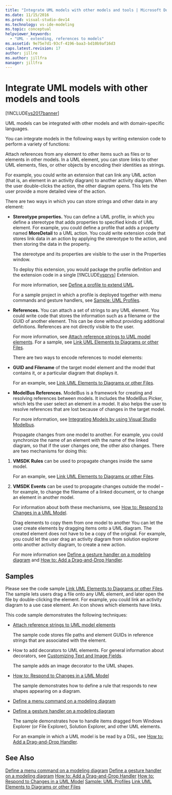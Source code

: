 ```yaml
---
title: "Integrate UML models with other models and tools | Microsoft Docs"
ms.date: 11/15/2016
ms.prod: visual-studio-dev14
ms.technology: vs-ide-modeling
ms.topic: conceptual
helpviewer_keywords:
  - "UML - extending, references to models"
ms.assetid: 9e75e7d1-93cf-4196-baa3-bd10b9af16d3
caps.latest.revision: 17
author: jillre
ms.author: jillfra
manager: jillfra
---
```

# Integrate UML models with other models and tools
[!INCLUDE[vs2017banner](../includes/vs2017banner.md)]

UML models can be integrated with other models and with domain-specific languages.

 You can integrate models in the following ways by writing extension code to perform a variety of functions:

 Attach references from any element to other items such as files or to elements in other models.
 In a UML element, you can store links to other UML elements, files, or other objects by encoding their identities as strings.

 For example, you could write an extension that can link any UML action (that is, an element in an activity diagram) to another activity diagram. When the user double-clicks the action, the other diagram opens. This lets the user provide a more detailed view of the action.

 There are two ways in which you can store strings and other data in any element:

- **Stereotype properties.** You can define a UML profile, in which you define a stereotype that adds properties to specified kinds of UML element. For example, you could define a profile that adds a property named **MoreDetail** to a UML action. You could write extension code that stores link data in an action by applying the stereotype to the action, and then storing the data in the property.

   The stereotype and its properties are visible to the user in the Properties window.

   To deploy this extension, you would package the profile definition and the extension code in a single [!INCLUDE[vsprvs](../includes/vsprvs-md.md)] Extension.

   For more information, see [Define a profile to extend UML](../modeling/define-a-profile-to-extend-uml.md).

   For a sample project in which a profile is deployed together with menu commands and gesture handlers, see [Sample: UML Profiles](https://docs.microsoft.com/samples/browse/?redirectedfrom=MSDN-samples).

- **References.** You can attach a set of strings to any UML element. You could write code that stores the information such as a filename or the GUID of another element. This can be done without providing additional definitions. References are not directly visible to the user.

   For more information, see [Attach reference strings to UML model elements](../modeling/attach-reference-strings-to-uml-model-elements.md). For a sample, see [Link UML Elements to Diagrams or other Files](https://docs.microsoft.com/samples/browse/?redirectedfrom=MSDN-samples).

  There are two ways to encode references to model elements:

- **GUID and Filename** of the target model element and the model that contains it, or a particular diagram that displays it.

   For an example, see [Link UML Elements to Diagrams or other Files](https://docs.microsoft.com/samples/browse/?redirectedfrom=MSDN-samples).

- **ModelBus References.** ModelBus is a framework for creating and resolving references between models. It includes the ModelBus Picker, which lets the user select an element in a model. It also helps the user to resolve references that are lost because of changes in the target model.

   For more information, see [Integrating Models by using Visual Studio Modelbus](../modeling/integrating-models-by-using-visual-studio-modelbus.md).

  Propagate changes from one model to another.
  For example, you could synchronize the name of an element with the name of the linked diagram, so that if the user changes one, the other also changes. There are two mechanisms for doing this:

1. **VMSDK Rules** can be used to propagate changes inside the same model.

    For an example, see [Link UML Elements to Diagrams or other Files](https://docs.microsoft.com/samples/browse/?redirectedfrom=MSDN-samples).

2. **VMSDK Events** can be used to propagate changes outside the model – for example, to change the filename of a linked document, or to change an element in another model.

   For information about both these mechanisms, see [How to: Respond to Changes in a UML Model](../misc/how-to-respond-to-changes-in-a-uml-model.md).

   Drag elements to copy them from one model to another
   You can let the user create elements by dragging items onto a UML diagram. The created element does not have to be a copy of the original. For example, you could let the user drag an activity diagram from solution explorer onto another activity diagram, to create a new action.

   For more information see [Define a gesture handler on a modeling diagram](../modeling/define-a-gesture-handler-on-a-modeling-diagram.md) and [How to: Add a Drag-and-Drop Handler](../modeling/how-to-add-a-drag-and-drop-handler.md).

## Samples
 Please see the code sample [Link UML Elements to Diagrams or other Files](https://docs.microsoft.com/samples/browse/?redirectedfrom=MSDN-samples). The sample lets users drag a file onto any UML element, and later open the file by double-clicking the element. For example, you could link an activity diagram to a use case element. An icon shows which elements have links.

 This code sample demonstrates the following techniques:

- [Attach reference strings to UML model elements](../modeling/attach-reference-strings-to-uml-model-elements.md)

   The sample code stores file paths and element GUIDs in reference strings that are associated with the element.

- How to add decorators to UML elements. For general information about decorators, see [Customizing Text and Image Fields](../modeling/customizing-text-and-image-fields.md).

   The sample adds an image decorator to the UML shapes.

- [How to: Respond to Changes in a UML Model](../misc/how-to-respond-to-changes-in-a-uml-model.md)

   The sample demonstrates how to define a rule that responds to new shapes appearing on a diagram.

- [Define a menu command on a modeling diagram](../modeling/define-a-menu-command-on-a-modeling-diagram.md)

- [Define a gesture handler on a modeling diagram](../modeling/define-a-gesture-handler-on-a-modeling-diagram.md)

   The sample demonstrates how to handle items dragged from Windows Explorer (or File Explorer), Solution Explorer, and other UML elements.

  For an example in which a UML model is be read by a DSL, see [How to: Add a Drag-and-Drop Handler](../modeling/how-to-add-a-drag-and-drop-handler.md).

## See Also
 [Define a menu command on a modeling diagram](../modeling/define-a-menu-command-on-a-modeling-diagram.md)
 [Define a gesture handler on a modeling diagram](../modeling/define-a-gesture-handler-on-a-modeling-diagram.md)
 [How to: Add a Drag-and-Drop Handler](../modeling/how-to-add-a-drag-and-drop-handler.md)
 [How to: Respond to Changes in a UML Model](../misc/how-to-respond-to-changes-in-a-uml-model.md)
 [Sample: UML Profiles](https://docs.microsoft.com/samples/browse/?redirectedfrom=MSDN-samples)
 [Link UML Elements to Diagrams or other Files](https://docs.microsoft.com/samples/browse/?redirectedfrom=MSDN-samples)
